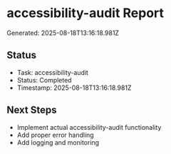 # accessibility-audit Report

Generated: 2025-08-18T13:16:18.981Z

## Status
- Task: accessibility-audit
- Status: Completed
- Timestamp: 2025-08-18T13:16:18.981Z

## Next Steps
- Implement actual accessibility-audit functionality
- Add proper error handling
- Add logging and monitoring

